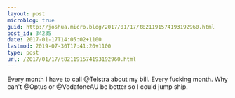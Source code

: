 ```yaml
---
layout: post
microblog: true
guid: http://joshua.micro.blog/2017/01/17/t821191574193192960.html
post_id: 34235
date: 2017-01-17T14:05:02+1100
lastmod: 2019-07-30T17:41:20+1100
type: post
url: /2017/01/17/t821191574193192960.html
---
```

Every month I have to call @Telstra about my bill. Every fucking month. Why can't @Optus or @VodafoneAU be better so I could jump ship.
